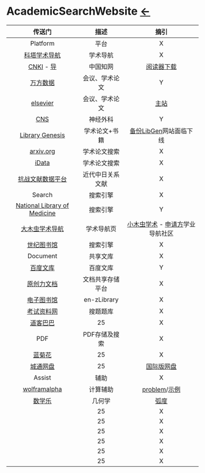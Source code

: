 # AcademicSearchWebsite  [←](index.md)

| 传送门 | 描述 | 摘引 |
|:---:|:---:|:---:|
| Platform | 平台 | X |
| [科塔学术导航](https://site.sciping.com/) | 学术导航 | X |
| [CNKI](https://www.cnki.net/) - [导](http://new.oversea.cnki.net/index/) | 中国知网 | [阅读器下载](https://cajviewer.cnki.net/) |
| [万方数据](http://www.wanfangdata.com.cn/index.html) | 会议、学术论文 | Y |
| [elsevier](https://www.sciencedirect.com/) | 会议、学术论文 | [主站](https://www.elsevier.com/) |
| [CNS](https://www.cns.org/Default.aspx) | 神经外科 | Y |
| [Library Genesis](http://gen.lib.rus.ec/) | 学术论文+书籍 | [备份LibGen](https://www.maguang.net/archives/6030)网站面临下线 |
| [arxiv.org](https://arxiv.org/) | 学术论文搜索 | X |
| [iData](https://www.cn-ki.net/) | 学术论文搜索 | X |
| [抗战文献数据平台](http://www.modernhistory.org.cn/index.htm) | 近代中日关系文献 | X |
| Search | 搜索引擎 | X |
| [National Library of Medicine](https://pubmed.ncbi.nlm.nih.gov/) | 搜索引擎 | Y |
| [大木虫学术导航](http://www.4243.net/) | 学术导航页 | [小木虫学术](http://muchong.com/) - [申请方](https://www.applysquare.com/)学业导航社区 |
| [世纪图书馆](http://libgen.li/) | 搜索引擎 | X |
| Document | 共享文库 | X |
| [百度文库](https://wenku.baidu.com/) | 百度文库 | Y |
| [原创力文档](https://max.book118.com/) | 文档共享存储平台 | X |
| [电子图书馆](https://b-ok.asia/?regionChanged=&redirect) | en-zLibrary | X |
| [考试资料网](https://www.ppkao.com/) | 搜题题库 | X |
| [道客巴巴](https://www.doc88.com/) | 25 | X |
| PDF | PDF存储及搜索 | X |
| [蓝菊花](http://www.lanjuhua.com/) | 25 | X |
| [城通网盘](https://home.ctfile.com/#item-files) | 25 | [国际版网盘](http://www.ctfile.net/) |
| Assist | 辅助 | X |
| [wolframalpha](https://www.wolframalpha.com/) | 计算辅助 | [problem](https://www.wolframalpha.com/problem-generator/)/[示例](https://www.wolframalpha.com/input/?i=plot%28+%2830+-+1%29+%2F+%28t+%2B+2%29%5E1.8%2C++%2860+-+1%29+%2F+%28t+%2B+2%29%5E1.8%2C+%28200+-+1%29+%2F+%28t+%2B+2%29%5E1.8+%29+where+t%3D0..24) |
| [数学乐](https://www.shuxuele.com/sine-cosine-tangent.html) | 几何学 | [弧度](https://www.shuxuele.com/sine-cosine-tangent.html) |
| []() | 25 | X |
| []() | 25 | X |
| []() | 25 | X |
| []() | 25 | X |
| []() | 25 | X |
| []() | 25 | X |
